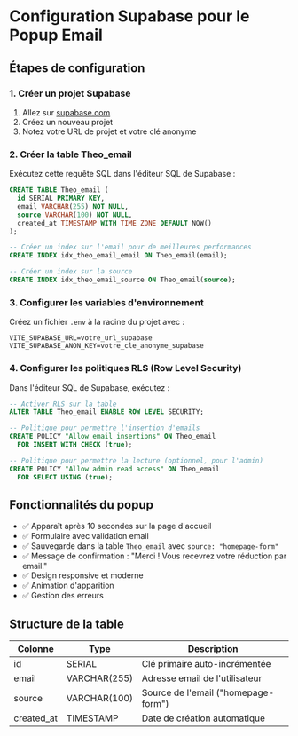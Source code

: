 # Configuration Supabase pour le Popup Email

## Étapes de configuration

### 1. Créer un projet Supabase
1. Allez sur [supabase.com](https://supabase.com)
2. Créez un nouveau projet
3. Notez votre URL de projet et votre clé anonyme

### 2. Créer la table Theo_email
Exécutez cette requête SQL dans l'éditeur SQL de Supabase :

```sql
CREATE TABLE Theo_email (
  id SERIAL PRIMARY KEY,
  email VARCHAR(255) NOT NULL,
  source VARCHAR(100) NOT NULL,
  created_at TIMESTAMP WITH TIME ZONE DEFAULT NOW()
);

-- Créer un index sur l'email pour de meilleures performances
CREATE INDEX idx_theo_email_email ON Theo_email(email);

-- Créer un index sur la source
CREATE INDEX idx_theo_email_source ON Theo_email(source);
```

### 3. Configurer les variables d'environnement
Créez un fichier `.env` à la racine du projet avec :

```
VITE_SUPABASE_URL=votre_url_supabase
VITE_SUPABASE_ANON_KEY=votre_cle_anonyme_supabase
```

### 4. Configurer les politiques RLS (Row Level Security)
Dans l'éditeur SQL de Supabase, exécutez :

```sql
-- Activer RLS sur la table
ALTER TABLE Theo_email ENABLE ROW LEVEL SECURITY;

-- Politique pour permettre l'insertion d'emails
CREATE POLICY "Allow email insertions" ON Theo_email
  FOR INSERT WITH CHECK (true);

-- Politique pour permettre la lecture (optionnel, pour l'admin)
CREATE POLICY "Allow admin read access" ON Theo_email
  FOR SELECT USING (true);
```

## Fonctionnalités du popup

- ✅ Apparaît après 10 secondes sur la page d'accueil
- ✅ Formulaire avec validation email
- ✅ Sauvegarde dans la table `Theo_email` avec `source: "homepage-form"`
- ✅ Message de confirmation : "Merci ! Vous recevrez votre réduction par email."
- ✅ Design responsive et moderne
- ✅ Animation d'apparition
- ✅ Gestion des erreurs

## Structure de la table

| Colonne | Type | Description |
|---------|------|-------------|
| id | SERIAL | Clé primaire auto-incrémentée |
| email | VARCHAR(255) | Adresse email de l'utilisateur |
| source | VARCHAR(100) | Source de l'email ("homepage-form") |
| created_at | TIMESTAMP | Date de création automatique |
